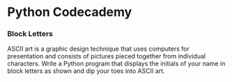 # Python Codecademy

### Block Letters

ASCII art is a graphic design technique that uses computers for presentation and consists of pictures pieced together from individual characters.
Write a Python program that displays the initials of your name in block letters as shown and dip your toes into ASCII art.
